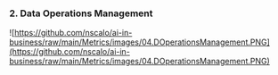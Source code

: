 ### 2. Data Operations Management

![https://github.com/nscalo/ai-in-business/raw/main/Metrics/images/04.DOperationsManagement.PNG](https://github.com/nscalo/ai-in-business/raw/main/Metrics/images/04.DOperationsManagement.PNG)


